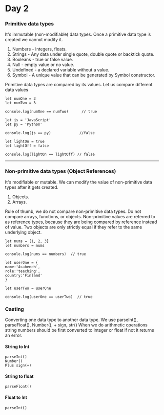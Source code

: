 # Day 2

### Primitive data types

It's immutable (non-modifiable) data types. Once a primitive data type is created we cannot modify it.


1. Numbers - Integers, floats.
2. Strings - Any data under single quote, double quote or backtick quote.
3. Booleans - true or false value.
4. Null - empty value or no value.
5. Undefined - a declared variable without a value.
6. Symbol - A unique value that can be generated by Symbol constructor.

Primitive data types are compared by its values. Let us compare different data values

```JS
let numOne = 3
let numTwo = 3

console.log(numOne == numTwo)      // true

let js = 'JavaScript'
let py = 'Python'

console.log(js == py)             //false 

let lightOn = true
let lightOff = false

console.log(lightOn == lightOff) // false
```

<hr> 

### Non-primitive data types (Object References)

It's modifiable or mutable. We can modify the value of non-primitive data types after it gets created.

1. Objects.
2. Arrays.

Rule of thumb, we do not compare non-primitive data types. Do not compare arrays, functions, or objects. Non-primitive values are referred to as reference types, because they are being compared by reference instead of value. Two objects are only strictly equal if they refer to the same underlying object.

```JS
let nums = [1, 2, 3]
let numbers = nums

console.log(nums == numbers)  // true

let userOne = {
name:'Asabeneh',
role:'teaching',
country:'Finland'
}

let userTwo = userOne

console.log(userOne == userTwo)  // true
```

### Casting

Converting one data type to another data type. We use parseInt(), parseFloat(), Number(), + sign, str() When we do arithmetic operations string numbers should be first converted to integer or float if not it returns an error.

#### String to Int

```JS
parseInt()
Number()
Plus sign(+)
```

#### String to float

```JS
parseFloat()
```

#### Float to Int

```JS
parseInt()
```